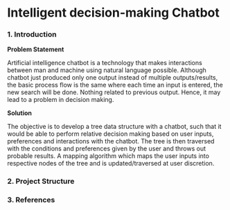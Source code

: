 # Intelligent decision-making Chatbot

### 1. Introduction
**Problem Statement**

Artificial intelligence chatbot is a technology that makes interactions between man
and machine using natural language possible. Although chatbot just produced only
one output instead of multiple outputs/results, the basic process flow is the same
where each time an input is entered, the new search will be done. Nothing related
to previous output. Hence, it may lead to a problem in decision making.

**Solution**

The objective is to develop a tree data structure with a chatbot, such that it would 
be able to perform relative decision making based on user inputs, preferences and interactions 
with the chatbot. 
The tree is then traversed with the conditions and preferences given by the user and throws out probable results. 
A mapping algorithm which maps the user inputs into respective nodes of the tree and is updated/traversed at user discretion. 



### 2. Project Structure
### 3. References
